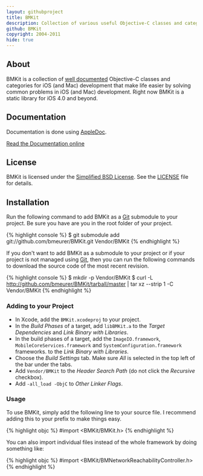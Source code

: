 ```yaml
---
layout: githubproject
title: BMKit
description: Collection of various useful Objective-C classes and categories
github: BMKit
copyright: 2004-2011
hide: true
---
```



## About

BMKit is a collection of [well documented](http://benediktmeurer.de/BMKit) Objective-C classes and categories for iOS (and Mac) development that make life easier by solving common problems in iOS (and Mac) development. Right now BMKit is a static library for iOS 4.0 and beyond.


## Documentation

Documentation is done using [AppleDoc](http://github.com/tomaz/appledoc).

<a class="button" href="http://benediktmeurer.de/BMKit">Read the Documentation online</a>


## License

BMKit is licensed under the [Simplified BSD License](http://en.wikipedia.org/wiki/BSD_license).
See the [LICENSE](http://github.com/bmeurer/BMKit/raw/master/LICENSE) file for details.


## Installation

Run the following command to add BMKit as a [Git](http://git-scm.org) submodule to your project. Be sure you have are you in the root folder of your project.

{% highlight console %}
$ git submodule add git://github.com/bmeurer/BMKit.git Vendor/BMKit
{% endhighlight %}

If you don't want to add BMKit as a submodule to your project or if your project is not managed using [Git](http://git-scm.org), then you can run the following commands to download the source code of the most recent revision.

{% highlight console %}
$ mkdir -p Vendor/BMKit
$ curl -L http://github.com/bmeurer/BMKit/tarball/master | tar xz --strip 1 -C Vendor/BMKit
{% endhighlight %}


### Adding to your Project

* In Xcode, add the `BMKit.xcodeproj` to your project.
* In the _Build Phases_ of a target, add `libBMKit.a` to the _Target Dependencies_ and _Link Binary with Libraries_.
* In the build phases of a target, add the `ImageIO.framework`, `MobileCoreServices.framework` and `SystemConfiguration.framework` frameworks. to the _Link Binary with Libraries_.
* Choose the _Build Settings_ tab. Make sure _All_ is selected in the top left of the bar under the tabs.
* Add `Vendor/BMKit` to the _Header Search Path_ (do not click the _Recursive_ checkbox).
* Add `-all_load -ObjC` to _Other Linker Flags_.


### Usage

To use BMKit, simply add the following line to your source file. I recommend adding this to your prefix to make things easy.

{% highlight objc %}
#import <BMKit/BMKit.h>
{% endhighlight %}

You can also import individual files instead of the whole framework by doing something like:

{% highlight objc %}
#import <BMKit/BMNetworkReachabilityController.h>
{% endhighlight %}
